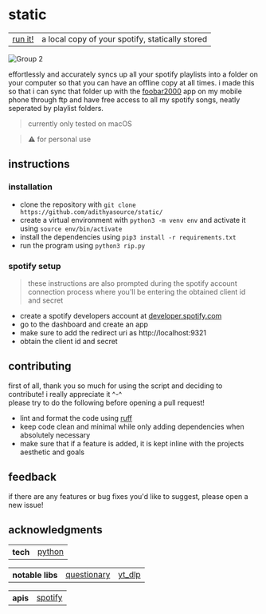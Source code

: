 # static

<table>
    <tbody>
        <tr>
            <td><a href="#instructions"> run it!</a></td>
            <td>a local copy of your spotify, statically stored</td>
        </tr>
    </tbody>
</table>

![Group 2](https://github.com/user-attachments/assets/e7f5a60c-0866-4b7d-8797-4108b5ccd5dc)

effortlessly and accurately syncs up all your spotify playlists into a folder on your computer so that you can have an offline copy at all times. i made this so that i can sync that folder up with the [foobar2000](https://www.foobar2000.org/) app on my mobile phone through ftp and have free access to all my spotify songs, neatly seperated by playlist folders.

> currently only tested on macOS

> ⚠️ for personal use

## instructions
### installation
- clone the repository with ```git clone https://github.com/adithyasource/static/```
- create a virtual environment with ```python3 -m venv env``` and activate it using ```source env/bin/activate```
- install the dependencies using ```pip3 install -r requirements.txt```
- run the program using ```python3 rip.py```

### spotify setup
> these instructions are also prompted during the spotify account connection process where you'll be entering the obtained client id and secret
- create a spotify developers account at [developer.spotify.com](https://developer.spotify.com)
- go to the dashboard and create an app
- make sure to add the redirect uri as http://localhost:9321
- obtain the client id and secret

## contributing
first of all, thank you so much for using the script and deciding to contribute! i really appreciate it ^-^ \
please try to do the following before opening a pull request!
- lint and format the code using [ruff](https://docs.astral.sh/ruff/)
- keep code clean and minimal while only adding dependencies when absolutely necessary
- make sure that if a feature is added, it is kept inline with the projects aesthetic and goals

## feedback

if there are any features or bug fixes you'd like to suggest, please open a new issue!

## acknowledgments

<table>
    <tbody>
        <tr>
            <th>tech</th>
            <td><a href="https://www.python.org/" target="_blank">python</a></td>
        </tr>
    </tbody>
</table>

<table>
    <tbody>
        <tr>
            <th>notable libs</th>
            <td><a href="https://questionary.readthedocs.io/en/stable/" target="_blank">questionary</a></td>
            <td><a href="https://github.com/yt-dlp/yt-dlp" target="_blank">yt_dlp</a></td>
        </tr>
    </tbody>
</table>

<table>
    <tbody>
        <tr>
            <th>apis</th>
            <td><a href="https://developer.spotify.com/documentation/web-api" target="_blank">spotify</a></td>
        </tr>
    </tbody>
</table>
